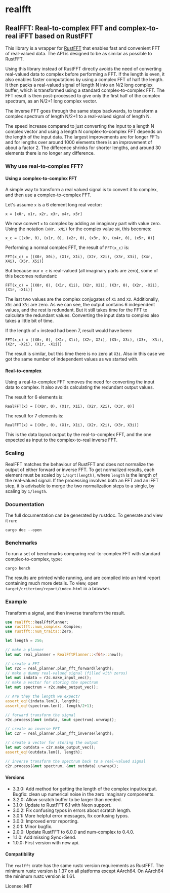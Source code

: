# realfft

## RealFFT: Real-to-complex FFT and complex-to-real iFFT based on RustFFT

This library is a wrapper for [RustFFT](https://crates.io/crates/rustfft)
that enables fast and convenient FFT of real-valued data.
The API is designed to be as similar as possible to RustFFT.

Using this library instead of RustFFT directly avoids the need of converting
real-valued data to complex before performing a FFT.
If the length is even, it also enables faster computations by using a complex FFT of half the length.
It then packs a real-valued signal of length N into an N/2 long complex buffer,
which is transformed using a standard complex-to-complex FFT.
The FFT result is then post-processed to give only the first half of the complex spectrum,
as an N/2+1 long complex vector.

The inverse FFT goes through the same steps backwards,
to transform a complex spectrum of length N/2+1 to a real-valued signal of length N.

The speed increase compared to just converting the input to a length N complex vector
and using a length N complex-to-complex FFT depends on the length of the input data.
The largest improvements are for longer FFTs and for lengths over around 1000 elements
there is an improvement of about a factor 2.
The difference shrinks for shorter lengths,
and around 30 elements there is no longer any difference.

### Why use real-to-complex FFT?
#### Using a complex-to-complex FFT
A simple way to transform a real valued signal is to convert it to complex,
and then use a complex-to-complex FFT.

Let's assume `x` is a 6 element long real vector:
```
x = [x0r, x1r, x2r, x3r, x4r, x5r]
```

We now convert `x` to complex by adding an imaginary part with value zero.
Using the notation `(xNr, xNi)` for the complex value `xN`, this becomes:
```
x_c = [(x0r, 0), (x1r, 0), (x2r, 0), (x3r, 0), (x4r, 0), (x5r, 0)]
```

Performing a normal complex FFT, the result of `FFT(x_c)` is:
```
FFT(x_c) = [(X0r, X0i), (X1r, X1i), (X2r, X2i), (X3r, X3i), (X4r, X4i), (X5r, X5i)]
```

But because our `x_c` is real-valued (all imaginary parts are zero), some of this becomes redundant:
```
FFT(x_c) = [(X0r, 0), (X1r, X1i), (X2r, X2i), (X3r, 0), (X2r, -X2i), (X1r, -X1i)]
```

The last two values are the complex conjugates of `X1` and `X2`. Additionally, `X0i` and `X3i` are zero.
As we can see, the output contains 6 independent values, and the rest is redundant.
But it still takes time for the FFT to calculate the redundant values.
Converting the input data to complex also takes a little bit of time.

If the length of `x` instead had been 7, result would have been:
```
FFT(x_c) = [(X0r, 0), (X1r, X1i), (X2r, X2i), (X3r, X3i), (X3r, -X3i), (X2r, -X2i), (X1r, -X1i)]
```

The result is similar, but this time there is no zero at `X3i`.
Also in this case we got the same number of independent values as we started with.

#### Real-to-complex
Using a real-to-complex FFT removes the need for converting the input data to complex.
It also avoids calculating the redundant output values.

The result for 6 elements is:
```
RealFFT(x) = [(X0r, 0), (X1r, X1i), (X2r, X2i), (X3r, 0)]
```

The result for 7 elements is:
```
RealFFT(x) = [(X0r, 0), (X1r, X1i), (X2r, X2i), (X3r, X3i)]
```

This is the data layout output by the real-to-complex FFT,
and the one expected as input to the complex-to-real inverse FFT.

### Scaling
RealFFT matches the behaviour of RustFFT and does not normalize the output of either forward or inverse FFT.
To get normalized results, each element must be scaled by `1/sqrt(length)`,
where `length` is the length of the real-valued signal.
If the processing involves both an FFT and an iFFT step,
it is advisable to merge the two normalization steps to a single, by scaling by `1/length`.

### Documentation

The full documentation can be generated by rustdoc. To generate and view it run:
```
cargo doc --open
```

### Benchmarks

To run a set of benchmarks comparing real-to-complex FFT with standard complex-to-complex, type:
```
cargo bench
```
The results are printed while running, and are compiled into an html report containing much more details.
To view, open `target/criterion/report/index.html` in a browser.

### Example
Transform a signal, and then inverse transform the result.
```rust
use realfft::RealFftPlanner;
use rustfft::num_complex::Complex;
use rustfft::num_traits::Zero;

let length = 256;

// make a planner
let mut real_planner = RealFftPlanner::<f64>::new();

// create a FFT
let r2c = real_planner.plan_fft_forward(length);
// make a dummy real-valued signal (filled with zeros)
let mut indata = r2c.make_input_vec();
// make a vector for storing the spectrum
let mut spectrum = r2c.make_output_vec();

// Are they the length we expect?
assert_eq!(indata.len(), length);
assert_eq!(spectrum.len(), length/2+1);

// forward transform the signal
r2c.process(&mut indata, &mut spectrum).unwrap();

// create an inverse FFT
let c2r = real_planner.plan_fft_inverse(length);

// create a vector for storing the output
let mut outdata = c2r.make_output_vec();
assert_eq!(outdata.len(), length);

// inverse transform the spectrum back to a real-valued signal
c2r.process(&mut spectrum, &mut outdata).unwrap();
```

#### Versions
- 3.3.0: Add method for getting the length of the complex input/output.
         Bugfix: clean up numerical noise in the zero imaginary components.
- 3.2.0: Allow scratch buffer to be larger than needed.
- 3.1.0: Update to RustFFT 6.1 with Neon support.
- 3.0.2: Fix confusing typos in errors about scratch length.
- 3.0.1: More helpful error messages, fix confusing typos.
- 3.0.0: Improved error reporting.
- 2.0.1: Minor bugfix.
- 2.0.0: Update RustFFT to 6.0.0 and num-complex to 0.4.0.
- 1.1.0: Add missing Sync+Send.
- 1.0.0: First version with new api.

#### Compatibility

The `realfft` crate has the same rustc version requirements as RustFFT.
The minimum rustc version is 1.37 on all platforms except AArch64.
On AArch64 the minimum rustc version is 1.61.

License: MIT
